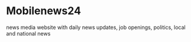 # Mobilenews24
news media website with daily news updates, job openings, politics, local and national news
